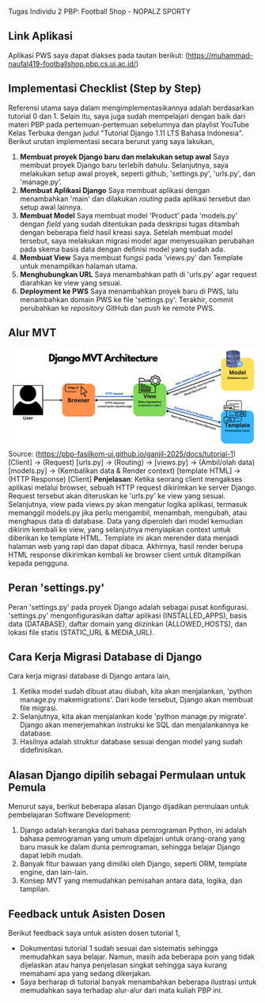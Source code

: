 Tugas Individu 2 PBP: Football Shop - NOPALZ SPORTY

## Link Aplikasi
Aplikasi PWS saya dapat diakses pada tautan berikut:
(https://muhammad-naufal419-footballshop.pbp.cs.ui.ac.id/)

## Implementasi Checklist (Step by Step)
Referensi utama saya dalam mengimplementasikannya adalah berdasarkan tutorial 0 dan 1. Selain itu, saya juga sudah mempelajari dengan baik dari materi PBP pada pertemuan-pertemuan sebelumnya dan playlist YouTube Kelas Terbuka dengan judul "Tutorial Django 1.11 LTS Bahasa Indonesia".
Berikut urutan implementasi secara berurut yang saya lakukan,
1. **Membuat proyek Django baru dan melakukan setup awal**
    Saya membuat proyek Django baru terlebih dahulu. Selanjutnya, saya melakukan setup awal proyek, seperti github, 'settings.py', 'urls.py', dan 'manage.py'.
2. **Membuat Aplikasi Django**
    Saya membuat aplikasi dengan menambahkan 'main' dan dilakukan _routing_ pada aplikasi tersebut dan setup awal lainnya.
3. **Membuat Model**
    Saya membuat model 'Product' pada 'models.py' dengan _field_ yang sudah ditentukan pada deskripsi tugas ditambah dengan beberapa field hasil kreasi saya. Setelah membuat model tersebut, saya melakukan migrasi model agar menyesuaikan perubahan pada skema basis data dengan definisi model yang sudah ada.
4. **Membuat View**
    Saya membuat fungsi pada 'views.py' dan Template untuk menampilkan halaman utama.
5. **Menghubungkan URL**
    Saya menambahkan path di 'urls.py' agar request diarahkan ke view yang sesuai.
6. **Deployment ke PWS**
    Saya menambahkan proyek baru di PWS, lalu menambahkan domain PWS ke file 'settings.py'. Terakhir, commit perubahkan ke _repository_ GitHub dan _push_ ke remote PWS.

## Alur MVT
![alt text](image-1.png)
Source: (https://pbp-fasilkom-ui.github.io/ganjil-2025/docs/tutorial-1)
[Client] -> (Request) [urls.py] -> (Routing) -> [views.py] -> (Ambil/olah data) [models.py] -> (Kembalikan data & Render context) [template HTML] -> (HTTP Response) [Client]
**Penjelasan**:
Ketika seorang client mengakses aplikasi melalui browser, sebuah HTTP request dikirimkan ke server Django. Request tersebut akan diteruskan ke 'urls.py' ke view yang sesuai. Selanjutnya, view pada views.py akan mengatur logika aplikasi, termasuk memanggil models.py jika perlu mengambil, menambah, mengubah, atau menghapus data di database. Data yang diperoleh dari model kemudian dikirim kembali ke view, yang selanjutnya menyiapkan context untuk diberikan ke template HTML. Template ini akan merender data menjadi halaman web yang rapi dan dapat dibaca. Akhirnya, hasil render berupa HTML response dikirimkan kembali ke browser client untuk ditampilkan kepada pengguna.

## Peran 'settings.py'
Peran 'settings.py' pada proyek Django adalah sebagai pusat konfigurasi. 'settings.py' mengonfigurasikan daftar aplikasi (INSTALLED_APPS), basis data (DATABASE), daftar domain yang diizinkan (ALLOWED_HOSTS), dan lokasi file statis (STATIC_URL & MEDIA_URL).

## Cara Kerja Migrasi Database di Django
Cara kerja migrasi database di Django antara lain,
1. Ketika model sudah dibuat atau diubah, kita akan menjalankan, 'python manage.py makemigrations'. Dari kode tersebut, Django akan membuat file migrasi.
2. Selanjutnya, kita akan menjalankan kode 'python manage.py migrate'. Django akan menerjemahkan instruksi ke SQL dan menjalankannya ke database.
3. Hasilnya adalah struktur database sesuai dengan model yang sudah didefinisikan.

## Alasan Django dipilih sebagai Permulaan untuk Pemula
Menurut saya, berikut beberapa alasan Django dijadikan permulaan untuk pembelajaran Software Development:
1. Django adalah kerangka dari bahasa pemrograman Python, ini adalah bahasa pemrograman yang umum dipelajari untuk orang-orang yang baru masuk ke dalam dunia pemrograman, sehingga belajar Django dapat lebih mudah. 
2. Banyak fitur bawaan yang dimiliki oleh Django, seperti ORM, template engine, dan lain-lain.
3. Konsep MVT yang memudahkan pemisahan antara data, logika, dan tampilan.

## Feedback untuk Asisten Dosen
Berikut feedback saya untuk asisten dosen tutorial 1,
- Dokumentasi tutorial 1 sudah sesuai dan sistematis sehingga memudahkan saya belajar. Namun, masih ada beberapa poin yang tidak dijelaskan atau hanya penjelasan singkat sehingga saya kurang memahami apa yang sedang dikerjakan.
- Saya berharap di tutorial banyak menambahkan beberapa ilustrasi untuk memudahkan saya terhadap alur-alur dari mata kuliah PBP ini.